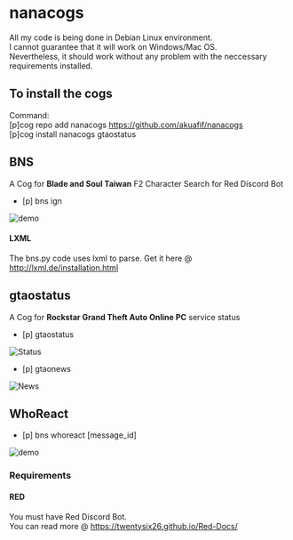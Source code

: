 # nanacogs
All my code is being done in Debian Linux environment. </br>
I cannot guarantee that it will work on Windows/Mac OS. </br>
Nevertheless, it should work without any problem with the neccessary requirements installed. </br>

## To install the cogs
Command: </br>
[p]cog repo add nanacogs https://github.com/akuafif/nanacogs </br>
[p]cog install nanacogs gtaostatus </br>

## BNS
A Cog for **Blade and Soul Taiwan** F2 Character Search for Red Discord Bot
- [p] bns ign

![demo](https://cdn.discordapp.com/attachments/334877847124443136/383480427882479616/image.png)

#### LXML
The bns.py code uses lxml to parse.
Get it here @ http://lxml.de/installation.html

## gtaostatus
A Cog for **Rockstar Grand Theft Auto Online PC** service status
- [p] gtaostatus

![Status](https://cdn.discordapp.com/attachments/334877847124443136/1063806947368898580/image.png)

- [p] gtaonews

![News](https://cdn.discordapp.com/attachments/489078888648015892/1063910200303693864/image.png)

## WhoReact
- [p] bns whoreact [message_id]

![demo](https://cdn.discordapp.com/attachments/489078888648015892/1064563968208818258/image.png)

### Requirements 
#### RED
You must have Red Discord Bot. </br>
You can read more @ https://twentysix26.github.io/Red-Docs/

